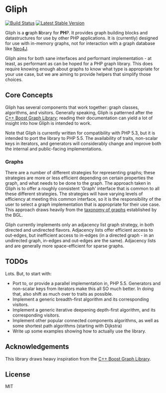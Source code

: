 # Gliph

[![Build Status](https://travis-ci.org/sdboyer/gliph.png?branch=php53)](https://travis-ci.org/sdboyer/gliph)
[![Latest Stable Version](https://poser.pugx.org/sdboyer/gliph/v/stable.png)](https://packagist.org/packages/sdboyer/gliph)

Gliph is a **g**raph **li**brary for **PH**P. It provides graph building blocks and datastructures for use by other PHP applications. It is (currently) designed for use with in-memory graphs, not for interaction with a graph database like [Neo4J](http://neo4j.org/).

Gliph aims for both sane interfaces and performant implementation - at least, as performant as can be hoped for a PHP graph library. This does require knowing enough about graphs to know what type is appropriate for your use case, but we are aiming to provide helpers that simplify those choices.

## Core Concepts

Gliph has several components that work together: graph classes, algorithms, and visitors. Generally speaking, Gliph is patterned after the [C++ Boost Graph Library](http://www.boost.org/libs/graph/doc); reading their documentation can yield a lot of insight into how Gliph is intended to work.

Note that Gliph is currently written for compatibility with PHP 5.3, but it is intended to port the library to PHP 5.5. The availability of traits, non-scalar keys in iterators, and generators will considerably change and improve both the internal and public-facing implementations.

### Graphs

There are a number of different strategies for representing graphs; these strategies are more or less efficient depending on certain properties the graph, and what needs to be done to the graph. The approach taken in Gliph is to offer a roughly consistent 'Graph' interface that is common to all these different strategies. The strategies will have varying levels of efficiency at meeting this common interface, so it is the responsibility of the user to select a graph implementation that is appropriate for their use case. This approach draws heavily from the [taxonomy of graphs](http://www.boost.org/doc/libs/1_54_0/libs/graph/doc/graph_concepts.html) established by the BGL.

Gliph currently implements only an adjacency list graph strategy, in both directed and undirected flavors. Adjacency lists offer efficient access to out-edges, but inefficient access to in-edges (in a directed graph - in an undirected graph, in-edges and out-edges are the same). Adjacency lists and are generally more space-efficient for sparse graphs.

## TODOs

Lots. But, to start with:

- Port to, or provide a parallel implementation in, PHP 5.5. Generators and non-scalar keys from iterators make this all SO much better. In doing that, also shift as much over to traits as possible.
- Implement a generic breadth-first algorithm and its corresponding visitors.
- Implement a generic iterative deepening depth-first algorithm, and its corresponding visitors.
- Implement other popular connected components algorithms, as well as some shortest path algorithms (starting with Dijkstra)
- Write up some examples showing how to actually use the library.

## Acknowledgements

This library draws heavy inspiration from the [C++ Boost Graph Library](http://www.boost.org/libs/graph/doc).

## License

MIT
